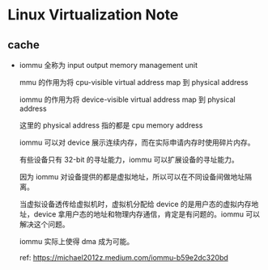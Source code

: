 # Linux Virtualization Note

## cache

* iommu 全称为 input output memory management unit

    mmu 的作用为将 cpu-visible virtual address map 到 physical address

    iommu 的作用为将 device-visible virtual address map 到 physical address

    这里的 physical address 指的都是 cpu memory address

    iommu 可以对 device 展示连续内存，而在实际申请内存时使用碎片内存。

    有些设备只有 32-bit 的寻址能力，iommu 可以扩展设备的寻址能力。

    因为 iommu 对设备提供的都是虚拟地址，所以可以在不同设备间做地址隔离。

    当虚拟设备透传给虚拟机时，虚拟机分配给 device 的是用户态的虚拟内存地址，device 拿用户态的地址和物理内存通信，肯定是有问题的。iommu 可以解决这个问题。

    iommu 实际上使得 dma 成为可能。

    ref: <https://michael2012z.medium.com/iommu-b59e2dc320bd>